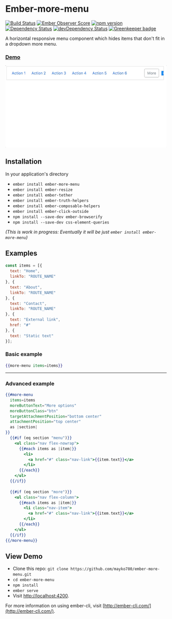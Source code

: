 # Ember-more-menu
[![Build Status](https://travis-ci.org/mayko780/ember-more-menu.svg?branch=master)](https://travis-ci.org/mayko780/ember-more-menu)
[![Ember Observer Score](http://emberobserver.com/badges/ember-more-menu.svg)](http://emberobserver.com/addons/ember-more-menu)
[![npm version](https://badge.fury.io/js/ember-more-menu.svg)](https://badge.fury.io/js/ember-more-menu)
[![Dependency Status](https://david-dm.org/mayko780/ember-more-menu.svg)](https://david-dm.org/mayko780/ember-more-menu)
[![devDependency Status](https://david-dm.org/mayko780/ember-more-menu/dev-status.svg)](https://david-dm.org/mayko780/ember-more-menu#info=devDependencies)
[![Greenkeeper badge](https://badges.greenkeeper.io/mayko780/ember-more-menu.svg)](https://greenkeeper.io/)


A horizontal responsive menu component which hides items that don't fit in a dropdown more menu.

### [Demo](https://mayko780.github.io/ember-more-menu/)

[![ember-more-menu in action](https://raw.githubusercontent.com/mayko780/ember-more-menu/master/ember-more-menu-demo.gif)](https://mayko780.github.io/ember-more-menu/)

## Installation

In your application's directory

* `ember install ember-more-menu`
* `ember install ember-resize`
* `ember install ember-tether`
* `ember install ember-truth-helpers`
* `ember install ember-composable-helpers`
* `ember install ember-click-outside`
* `npm install --save-dev ember-browserify`
* `npm install --save-dev css-element-queries`

*(This is work in progress: Eventually it will be just `ember install ember-more-menu`)*
## Examples

```javascript
const items = [{
  text: "Home",
  linkTo: "ROUTE_NAME"
}, {
  text: "About",
  linkTo: "ROUTE_NAME"
}, {
  text: "Contact",
  linkTo: "ROUTE_NAME"
}, {
  text: "External link",
  href: "#"
}, {
  text: "Static text"
}];
```

### Basic example

```hbs
{{more-menu items=items}}
```

---

### Advanced example

```hbs
{{#more-menu
  items=items
  moreButtonText="More options"
  moreButtonClass="btn"
  targetAttachmentPosition="bottom center"
  attachmentPosition="top center"
  as |section|
}}
  {{#if (eq section "menu")}}
    <ul class="nav flex-nowrap">
      {{#each items as |item|}}
        <li>
          <a href="#" class="nav-link">{{item.text}}</a>
        </li>
      {{/each}}
    </ul>
  {{/if}}

  {{#if (eq section "more")}}
    <ul class="nav flex-column">
      {{#each items as |item|}}
        <li class="nav-item">
          <a href="#" class="nav-link">{{item.text}}</a>
        </li>
      {{/each}}
    </ul>
  {{/if}}
{{/more-menu}}
```

## View Demo

* Clone this repo: `git clone https://github.com/mayko780/ember-more-menu.git`
* `cd ember-more-menu`
* `npm install`
* `ember serve`
* Visit [http://localhost:4200](http://localhost:4200).

For more information on using ember-cli, visit [http://ember-cli.com/](http://ember-cli.com/).
